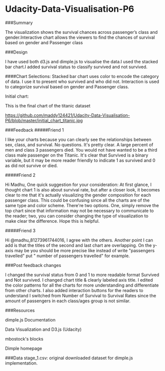 # Udacity-Data-Visualisation-P6

###Summary

The visualization shows the survival chances across passenger’s class and gender.Interactive chart allows the viewers to find the chances of survival based on gender and Passenger class


###Design

I have used both d3.js and dimple.js to visualise the data.I used the stacked bar chart.I added survival status to classify survived and not survived.

####Chart Selections:
Stacked bar chart uses color to encode the category of data. I use it to present who survived and who did not.
Interaction is used to categorize survival based on gender and Passenger class.


Initial chart:

This is the final chart of the titanic dataset

https://github.com/maddy124421/Udacity-Data-Visualisation-P6/blob/master/initial_chart_titanic.jpg



###Feedback
#####Friend 1

I like your charts because you can clearly see the relationships between sex, class, and survival.
No questions. It's pretty clear.
A large percent of men and class 3 passengers died.
You would not have wanted to be a third class male passenger on the Titanic.
It's clear that Survived is a binary variable, but it may be more reader friendly to indicate 1 as survived and 0 as did not survive or died.


#####Friend 2


Hi Madhu,
One quick suggestion for your consideration:
At first glance, I thought chart 1 is also about survival rate, but after a closer look, it becomes clear to me that it's actually visualizing the gender composition for each passenger class. This could be confusing since all the charts are of the same type and color scheme. There're two options. One, simply remove the top chart since that information may not be necessary to communicate to the reader; two, you can consider changing the type of visualization to make clear the difference.
Hope this is helpful.

#####Friend 3

Hi @madhu_81273961744016,
I agree with the others.
Another point I can add is that the titles of the second and last chart are overlapping.
On the y-axis may be you should be more precise like instead of write "passengers travelled" put " number of passengers travelled" for example.

###Post feedback changes

I changed the survival status from 0 and 1 to more readable format Survived and Not survived.
I changed chart title & clearly labeled axis title.
I edited the color patterns for all the charts for more understanding and differentiate from other charts. 
I also added interaction buttons for the readers to understand 
I switched from Number of Survival to Survival Rates since the amount of passengers in each class/ages group is not similar.


###Resources

dimple.js Documentation

Data Visualization and D3.js (Udacity)

mbostock's blocks

Dimple homepage

###Data
stage_1.csv: original downloaded dataset for dimple.js implementation.


